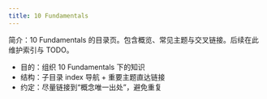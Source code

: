 ```yaml
---
title: 10 Fundamentals
---
```


简介：10 Fundamentals 的目录页。包含概览、常见主题与交叉链接。后续在此维护索引与 TODO。

- 目的：组织 10 Fundamentals 下的知识
- 结构：子目录 index 导航 + 重要主题直达链接
- 约定：尽量链接到“概念唯一出处”，避免重复
